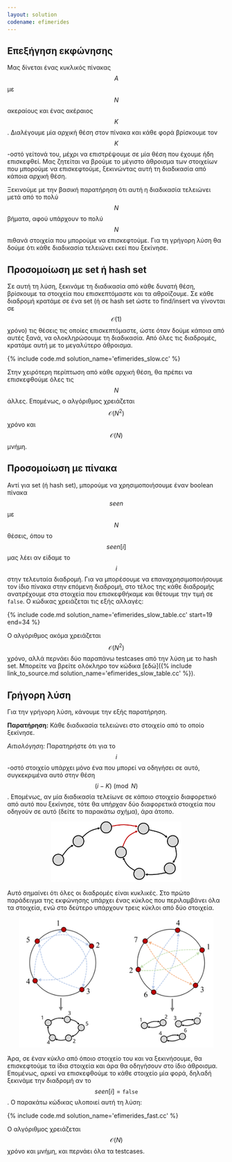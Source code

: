 ```yaml
---
layout: solution
codename: efimerides
---
```


## Επεξήγηση εκφώνησης

Μας δίνεται ένας κυκλικός πίνακας $$A$$ με $$N$$ ακεραίους και ένας ακέραιος $$K$$. Διαλέγουμε μία αρχική θέση στον πίνακα και κάθε φορά βρίσκουμε τον $$K$$-οστό γείτονά του, μέχρι να επιστρέψουμε σε μία θέση που έχουμε ήδη επισκεφθεί. Μας ζητείται να βρούμε το μέγιστο άθροισμα των στοιχείων που μπορούμε να επισκεφτούμε, ξεκινώντας αυτή τη διαδικασία από κάποια αρχική θέση.

Ξεκινούμε με την βασική παρατήρηση ότι αυτή η διαδικασία τελειώνει μετά από το πολύ $$N$$ βήματα, αφού υπάρχουν το πολύ $$N$$ πιθανά στοιχεία που μπορούμε να επισκεφτούμε. Για τη γρήγορη λύση θα δούμε ότι κάθε διαδικασία τελειώνει εκεί που ξεκίνησε.

## Προσομοίωση με set ή hash set

Σε αυτή τη λύση, ξεκινάμε τη διαδικασία από κάθε δυνατή θέση, βρίσκουμε τα στοιχεία που επισκεπτόμαστε και τα αθροίζουμε. Σε κάθε διαδρομή κρατάμε σε ένα set (ή σε hash set ώστε το find/insert να γίνονται σε $$\mathcal{O}(1)$$ χρόνο) τις θέσεις τις οποίες επισκεπτόμαστε, ώστε όταν δούμε κάποια από αυτές ξανά, να ολοκληρώσουμε τη διαδικασία. Από όλες τις διαδρομές, κρατάμε αυτή με το μεγαλύτερο άθροισμα.

{% include code.md solution_name='efimerides_slow.cc' %}

Στην χειρότερη περίπτωση από κάθε αρχική θέση, θα πρέπει να επισκεφθούμε όλες τις $$N$$ άλλες. Επομένως, ο αλγόριθμος χρειάζεται $$\mathcal{O}(N^2)$$ χρόνο και $$\mathcal{O}(N)$$ μνήμη.

## Προσομοίωση με πίνακα

Αντί για set (ή hash set), μπορούμε να χρησιμοποιήσουμε έναν boolean πίνακα $$\textit{seen}$$ με $$N$$ θέσεις, όπου το $$\textit{seen}[i]$$ μας λέει αν είδαμε το $$i$$ στην τελευταία διαδρομή. Για να μπορέσουμε να επαναχρησιμοποιήσουμε τον ίδιο πίνακα στην επόμενη διαδρομή, στο τέλος της κάθε διαδρομής ανατρέχουμε στα στοιχεία που επισκεφθήκαμε και θέτουμε την τιμή σε `false`. Ο κώδικας χρειάζεται τις εξής αλλαγές:

{% include code.md solution_name='efimerides_slow_table.cc' start=19 end=34 %}

Ο αλγόριθμος ακόμα χρειάζεται $$\mathcal{O}(N^2)$$ χρόνο, αλλά περνάει δύο παραπάνω testcases από την λύση με το hash set. Μπορείτε να βρείτε ολόκληρο τον κώδικα [εδώ]({% include link_to_source.md solution_name='efimerides_slow_table.cc' %}).

## Γρήγορη λύση

Για την γρήγορη λύση, κάνουμε την εξής παρατήρηση.

**Παρατήρηση:** Κάθε διαδικασία τελειώνει στο στοιχείο από το οποίο ξεκίνησε.

*Αιτιολόγηση:* Παρατηρήστε ότι για το $$i$$-οστό στοιχείο υπάρχει μόνο ένα που μπορεί να οδηγήσει σε αυτό, συγκεκριμένα αυτό στην θέση $$(i - K) \pmod{N}$$. Επομένως, αν μία διαδικασία τελείωνε σε κάποιο στοιχείο διαφορετικό από αυτό που ξεκίνησε, τότε θα υπήρχαν δύο διαφορετικά στοιχεία που οδηγούν σε αυτό (δείτε το παρακάτω σχήμα), άρα άτοπο.

<center>
<img alt="Αν μία διαδρομή δεν είναι κύκλος, τότε υπάρχουν δύο στοιχεία που δείχνουν στο ίδιο." src="/assets/27-c-efimerides-non-cycle.svg" width="300px">
</center>

Αυτό σημαίνει ότι όλες οι διαδρομές είναι κυκλικές. Στο πρώτο παράδειγμα της εκφώνησης υπάρχει ένας κύκλος που περιλαμβάνει όλα τα στοιχεία, ενώ στο δεύτερο υπάρχουν τρεις κύκλοι από δύο στοιχεία.

<center>
<img alt="Οι κύκλοι στα δύο παραδείγματα της εκφώνησης." src="/assets/27-c-efimerides-cycles.svg" width="450px">
</center>

Άρα, σε έναν κύκλο από όποιο στοιχείο του και να ξεκινήσουμε, θα επισκεφτούμε τα ίδια στοιχεία και άρα θα οδηγήσουν στο ίδιο άθροισμα. Επομένως, αρκεί να επισκεφθούμε το κάθε στοιχείο μία φορά, δηλαδή ξεκινάμε την διαδρομή αν το $$\textit{seen}[i] = \texttt{false}$$. Ο παρακάτω κώδικας υλοποιεί αυτή τη λύση:

{% include code.md solution_name='efimerides_fast.cc' %}

Ο αλγόριθμος χρειάζεται $$\mathcal{O}(N)$$ χρόνο και μνήμη, και περνάει όλα τα testcases.
